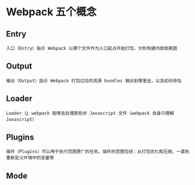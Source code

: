 # Webpack 五个概念

## Entry

    入口（Entry）指示 Webpack 以哪个文件作为入口起点开始打包，分析构建内部依赖图

## Output

    输出（Output）指示 Webpack 打包过后的资源 bundles 输出到哪里去，以及如何命名

## Loader

    Loader 让 webpack 能够去处理那些非 Javascript 文件（webpack 自身只理解 Javascript）

## Plugins

    插件（Plugins）可以用于执行范围更广的任务。插件的范围包括：从打包优化和压缩，一直到重新定义环境中的变量等

## Mode

